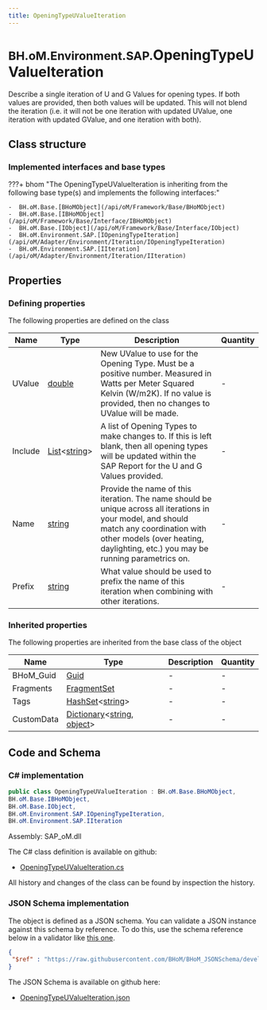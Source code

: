 ```yaml
---
title: OpeningTypeUValueIteration
---
```


# <small>BH.oM.Environment.SAP.</small>**OpeningTypeUValueIteration**

Describe a single iteration of U and G Values for opening types. If both values are provided, then both values will be updated. This will not blend the iteration (i.e. it will not be one iteration with updated UValue, one iteration with updated GValue, and one iteration with both).

## Class structure

### Implemented interfaces and base types

???+ bhom "The OpeningTypeUValueIteration is inheriting from the following base type(s) and implements the following interfaces:"

    -  BH.oM.Base.[BHoMObject](/api/oM/Framework/Base/BHoMObject)
    -  BH.oM.Base.[IBHoMObject](/api/oM/Framework/Base/Interface/IBHoMObject)
    -  BH.oM.Base.[IObject](/api/oM/Framework/Base/Interface/IObject)
    -  BH.oM.Environment.SAP.[IOpeningTypeIteration](/api/oM/Adapter/Environment/Iteration/IOpeningTypeIteration)
    -  BH.oM.Environment.SAP.[IIteration](/api/oM/Adapter/Environment/Iteration/IIteration)


## Properties



### Defining properties

The following properties are defined on the class

| Name             | Type             | Description      | Quantity         |
|------------------|------------------|------------------|------------------|
| UValue | [double](https://learn.microsoft.com/en-us/dotnet/api/System.Double?view=netstandard-2.0) | New UValue to use for the Opening Type. Must be a positive number. Measured in Watts per Meter Squared Kelvin (W/m2K). If no value is provided, then no changes to UValue will be made. | - |
| Include | [List](https://learn.microsoft.com/en-us/dotnet/api/System.Collections.Generic.List-1?view=netstandard-2.0)&lt;[string](https://learn.microsoft.com/en-us/dotnet/api/System.String?view=netstandard-2.0)&gt; | A list of Opening Types to make changes to. If this is left blank, then all opening types will be updated within the SAP Report for the U and G Values provided. | - |
| Name | [string](https://learn.microsoft.com/en-us/dotnet/api/System.String?view=netstandard-2.0) | Provide the name of this iteration. The name should be unique across all iterations in your model, and should match any coordination with other models (over heating, daylighting, etc.) you may be running parametrics on. | - |
| Prefix | [string](https://learn.microsoft.com/en-us/dotnet/api/System.String?view=netstandard-2.0) | What value should be used to prefix the name of this iteration when combining with other iterations. | - |


### Inherited properties
The following properties are inherited from the base class of the object

| Name             | Type             | Description      | Quantity         |
|------------------|------------------|------------------|------------------|
| BHoM_Guid | [Guid](https://learn.microsoft.com/en-us/dotnet/api/System.Guid?view=netstandard-2.0) | - | - |
| Fragments | [FragmentSet](/api/oM/Framework/Base/FragmentSet) | - | - |
| Tags | [HashSet](https://learn.microsoft.com/en-us/dotnet/api/System.Collections.Generic.HashSet-1?view=netstandard-2.0)&lt;[string](https://learn.microsoft.com/en-us/dotnet/api/System.String?view=netstandard-2.0)&gt; | - | - |
| CustomData | [Dictionary](https://learn.microsoft.com/en-us/dotnet/api/System.Collections.Generic.Dictionary-2?view=netstandard-2.0)&lt;[string](https://learn.microsoft.com/en-us/dotnet/api/System.String?view=netstandard-2.0), [object](https://learn.microsoft.com/en-us/dotnet/api/System.Object?view=netstandard-2.0)&gt; | - | - |


## Code and Schema

### C# implementation

``` C# title="C#"
public class OpeningTypeUValueIteration : BH.oM.Base.BHoMObject,
BH.oM.Base.IBHoMObject,
BH.oM.Base.IObject,
BH.oM.Environment.SAP.IOpeningTypeIteration,
BH.oM.Environment.SAP.IIteration
```

Assembly: SAP_oM.dll

The C# class definition is available on github:

- [OpeningTypeUValueIteration.cs](https://github.com/BHoM/SAP_Toolkit/blob/develop/SAP_oM/Iteration\OpeningTypeUValueIteration.cs)

All history and changes of the class can be found by inspection the history.
### JSON Schema implementation

The object is defined as a JSON schema. You can validate a JSON instance against this schema by reference. To do this, use the schema reference below in a validator like [this one](https://www.jsonschemavalidator.net/).

``` json title="JSON Schema"
{
 "$ref" : "https://raw.githubusercontent.com/BHoM/BHoM_JSONSchema/develop/SAP_oM/SAP/OpeningTypeUValueIteration.json"
}
```

The JSON Schema is available on github here:

- [OpeningTypeUValueIteration.json](https://github.com/BHoM/BHoM_JSONSchema/blob/develop/SAP_oM/SAP/OpeningTypeUValueIteration.json)

